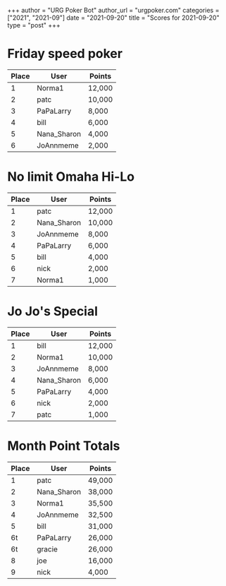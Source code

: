 +++
author = "URG Poker Bot"
author_url = "urgpoker.com"
categories = ["2021", "2021-09"]
date = "2021-09-20"
title = "Scores for 2021-09-20"
type = "post"
+++
# Friday speed poker

| Place | User | Points |
|-------|------|--------|
| 1 | Norma1 | 12,000 |
| 2 | patc | 10,000 |
| 3 | PaPaLarry | 8,000 |
| 4 | bill | 6,000 |
| 5 | Nana_Sharon | 4,000 |
| 6 | JoAnnmeme | 2,000 |

# No limit Omaha Hi-Lo

| Place | User | Points |
|-------|------|--------|
| 1 | patc | 12,000 |
| 2 | Nana_Sharon | 10,000 |
| 3 | JoAnnmeme | 8,000 |
| 4 | PaPaLarry | 6,000 |
| 5 | bill | 4,000 |
| 6 | nick | 2,000 |
| 7 | Norma1 | 1,000 |

# Jo Jo's Special

| Place | User | Points |
|-------|------|--------|
| 1 | bill | 12,000 |
| 2 | Norma1 | 10,000 |
| 3 | JoAnnmeme | 8,000 |
| 4 | Nana_Sharon | 6,000 |
| 5 | PaPaLarry | 4,000 |
| 6 | nick | 2,000 |
| 7 | patc | 1,000 |

# Month Point Totals

| Place | User | Points |
|-------|------|--------|
| 1 | patc | 49,000 |
| 2 | Nana_Sharon | 38,000 |
| 3 | Norma1 | 35,500 |
| 4 | JoAnnmeme | 32,500 |
| 5 | bill | 31,000 |
| 6t | PaPaLarry | 26,000 |
| 6t | gracie | 26,000 |
| 8 | joe | 16,000 |
| 9 | nick | 4,000 |
